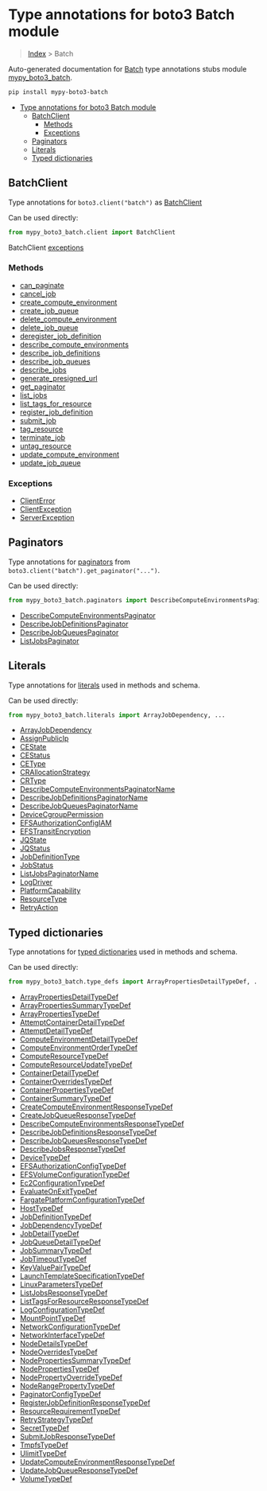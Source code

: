 # Type annotations for boto3 Batch module

> [Index](../README.md) > Batch

Auto-generated documentation for [Batch](https://boto3.amazonaws.com/v1/documentation/api/latest/reference/services/batch.html#Batch)
type annotations stubs module [mypy_boto3_batch](https://pypi.org/project/mypy-boto3-batch/).

```bash
pip install mypy-boto3-batch
```

- [Type annotations for boto3 Batch module](#type-annotations-for-boto3-batch-module)
  - [BatchClient](#batchclient)
    - [Methods](#methods)
    - [Exceptions](#exceptions)
  - [Paginators](#paginators)
  - [Literals](#literals)
  - [Typed dictionaries](#typed-dictionaries)

## BatchClient

Type annotations for  `boto3.client("batch")` as [BatchClient](./client.md)

Can be used directly:

```python
from mypy_boto3_batch.client import BatchClient
```


BatchClient [exceptions](./client.md#exceptions)



### Methods
- [can_paginate](./client.md#can-paginate)
- [cancel_job](./client.md#cancel-job)
- [create_compute_environment](./client.md#create-compute-environment)
- [create_job_queue](./client.md#create-job-queue)
- [delete_compute_environment](./client.md#delete-compute-environment)
- [delete_job_queue](./client.md#delete-job-queue)
- [deregister_job_definition](./client.md#deregister-job-definition)
- [describe_compute_environments](./client.md#describe-compute-environments)
- [describe_job_definitions](./client.md#describe-job-definitions)
- [describe_job_queues](./client.md#describe-job-queues)
- [describe_jobs](./client.md#describe-jobs)
- [generate_presigned_url](./client.md#generate-presigned-url)
- [get_paginator](./client.md#get-paginator)
- [list_jobs](./client.md#list-jobs)
- [list_tags_for_resource](./client.md#list-tags-for-resource)
- [register_job_definition](./client.md#register-job-definition)
- [submit_job](./client.md#submit-job)
- [tag_resource](./client.md#tag-resource)
- [terminate_job](./client.md#terminate-job)
- [untag_resource](./client.md#untag-resource)
- [update_compute_environment](./client.md#update-compute-environment)
- [update_job_queue](./client.md#update-job-queue)




### Exceptions
- [ClientError](./client.md#clienterror)
- [ClientException](./client.md#clientexception)
- [ServerException](./client.md#serverexception)






## Paginators

Type annotations for [paginators](./paginators.md) from `boto3.client("batch").get_paginator("...")`.

Can be used directly:

```python
from mypy_boto3_batch.paginators import DescribeComputeEnvironmentsPaginator, ...
```

- [DescribeComputeEnvironmentsPaginator](./paginators.md#describecomputeenvironmentspaginator)
- [DescribeJobDefinitionsPaginator](./paginators.md#describejobdefinitionspaginator)
- [DescribeJobQueuesPaginator](./paginators.md#describejobqueuespaginator)
- [ListJobsPaginator](./paginators.md#listjobspaginator)






## Literals

Type annotations for [literals](./literals.md) used in methods and schema.

Can be used directly:

```python
from mypy_boto3_batch.literals import ArrayJobDependency, ...
```

- [ArrayJobDependency](./literals.md#arrayjobdependency)
- [AssignPublicIp](./literals.md#assignpublicip)
- [CEState](./literals.md#cestate)
- [CEStatus](./literals.md#cestatus)
- [CEType](./literals.md#cetype)
- [CRAllocationStrategy](./literals.md#crallocationstrategy)
- [CRType](./literals.md#crtype)
- [DescribeComputeEnvironmentsPaginatorName](./literals.md#describecomputeenvironmentspaginatorname)
- [DescribeJobDefinitionsPaginatorName](./literals.md#describejobdefinitionspaginatorname)
- [DescribeJobQueuesPaginatorName](./literals.md#describejobqueuespaginatorname)
- [DeviceCgroupPermission](./literals.md#devicecgrouppermission)
- [EFSAuthorizationConfigIAM](./literals.md#efsauthorizationconfigiam)
- [EFSTransitEncryption](./literals.md#efstransitencryption)
- [JQState](./literals.md#jqstate)
- [JQStatus](./literals.md#jqstatus)
- [JobDefinitionType](./literals.md#jobdefinitiontype)
- [JobStatus](./literals.md#jobstatus)
- [ListJobsPaginatorName](./literals.md#listjobspaginatorname)
- [LogDriver](./literals.md#logdriver)
- [PlatformCapability](./literals.md#platformcapability)
- [ResourceType](./literals.md#resourcetype)
- [RetryAction](./literals.md#retryaction)




## Typed dictionaries


Type annotations for [typed dictionaries](./type_defs.md) used in methods and schema.

Can be used directly:

```python
from mypy_boto3_batch.type_defs import ArrayPropertiesDetailTypeDef, ...
```

- [ArrayPropertiesDetailTypeDef](./type_defs.md#arraypropertiesdetailtypedef)
- [ArrayPropertiesSummaryTypeDef](./type_defs.md#arraypropertiessummarytypedef)
- [ArrayPropertiesTypeDef](./type_defs.md#arraypropertiestypedef)
- [AttemptContainerDetailTypeDef](./type_defs.md#attemptcontainerdetailtypedef)
- [AttemptDetailTypeDef](./type_defs.md#attemptdetailtypedef)
- [ComputeEnvironmentDetailTypeDef](./type_defs.md#computeenvironmentdetailtypedef)
- [ComputeEnvironmentOrderTypeDef](./type_defs.md#computeenvironmentordertypedef)
- [ComputeResourceTypeDef](./type_defs.md#computeresourcetypedef)
- [ComputeResourceUpdateTypeDef](./type_defs.md#computeresourceupdatetypedef)
- [ContainerDetailTypeDef](./type_defs.md#containerdetailtypedef)
- [ContainerOverridesTypeDef](./type_defs.md#containeroverridestypedef)
- [ContainerPropertiesTypeDef](./type_defs.md#containerpropertiestypedef)
- [ContainerSummaryTypeDef](./type_defs.md#containersummarytypedef)
- [CreateComputeEnvironmentResponseTypeDef](./type_defs.md#createcomputeenvironmentresponsetypedef)
- [CreateJobQueueResponseTypeDef](./type_defs.md#createjobqueueresponsetypedef)
- [DescribeComputeEnvironmentsResponseTypeDef](./type_defs.md#describecomputeenvironmentsresponsetypedef)
- [DescribeJobDefinitionsResponseTypeDef](./type_defs.md#describejobdefinitionsresponsetypedef)
- [DescribeJobQueuesResponseTypeDef](./type_defs.md#describejobqueuesresponsetypedef)
- [DescribeJobsResponseTypeDef](./type_defs.md#describejobsresponsetypedef)
- [DeviceTypeDef](./type_defs.md#devicetypedef)
- [EFSAuthorizationConfigTypeDef](./type_defs.md#efsauthorizationconfigtypedef)
- [EFSVolumeConfigurationTypeDef](./type_defs.md#efsvolumeconfigurationtypedef)
- [Ec2ConfigurationTypeDef](./type_defs.md#ec2configurationtypedef)
- [EvaluateOnExitTypeDef](./type_defs.md#evaluateonexittypedef)
- [FargatePlatformConfigurationTypeDef](./type_defs.md#fargateplatformconfigurationtypedef)
- [HostTypeDef](./type_defs.md#hosttypedef)
- [JobDefinitionTypeDef](./type_defs.md#jobdefinitiontypedef)
- [JobDependencyTypeDef](./type_defs.md#jobdependencytypedef)
- [JobDetailTypeDef](./type_defs.md#jobdetailtypedef)
- [JobQueueDetailTypeDef](./type_defs.md#jobqueuedetailtypedef)
- [JobSummaryTypeDef](./type_defs.md#jobsummarytypedef)
- [JobTimeoutTypeDef](./type_defs.md#jobtimeouttypedef)
- [KeyValuePairTypeDef](./type_defs.md#keyvaluepairtypedef)
- [LaunchTemplateSpecificationTypeDef](./type_defs.md#launchtemplatespecificationtypedef)
- [LinuxParametersTypeDef](./type_defs.md#linuxparameterstypedef)
- [ListJobsResponseTypeDef](./type_defs.md#listjobsresponsetypedef)
- [ListTagsForResourceResponseTypeDef](./type_defs.md#listtagsforresourceresponsetypedef)
- [LogConfigurationTypeDef](./type_defs.md#logconfigurationtypedef)
- [MountPointTypeDef](./type_defs.md#mountpointtypedef)
- [NetworkConfigurationTypeDef](./type_defs.md#networkconfigurationtypedef)
- [NetworkInterfaceTypeDef](./type_defs.md#networkinterfacetypedef)
- [NodeDetailsTypeDef](./type_defs.md#nodedetailstypedef)
- [NodeOverridesTypeDef](./type_defs.md#nodeoverridestypedef)
- [NodePropertiesSummaryTypeDef](./type_defs.md#nodepropertiessummarytypedef)
- [NodePropertiesTypeDef](./type_defs.md#nodepropertiestypedef)
- [NodePropertyOverrideTypeDef](./type_defs.md#nodepropertyoverridetypedef)
- [NodeRangePropertyTypeDef](./type_defs.md#noderangepropertytypedef)
- [PaginatorConfigTypeDef](./type_defs.md#paginatorconfigtypedef)
- [RegisterJobDefinitionResponseTypeDef](./type_defs.md#registerjobdefinitionresponsetypedef)
- [ResourceRequirementTypeDef](./type_defs.md#resourcerequirementtypedef)
- [RetryStrategyTypeDef](./type_defs.md#retrystrategytypedef)
- [SecretTypeDef](./type_defs.md#secrettypedef)
- [SubmitJobResponseTypeDef](./type_defs.md#submitjobresponsetypedef)
- [TmpfsTypeDef](./type_defs.md#tmpfstypedef)
- [UlimitTypeDef](./type_defs.md#ulimittypedef)
- [UpdateComputeEnvironmentResponseTypeDef](./type_defs.md#updatecomputeenvironmentresponsetypedef)
- [UpdateJobQueueResponseTypeDef](./type_defs.md#updatejobqueueresponsetypedef)
- [VolumeTypeDef](./type_defs.md#volumetypedef)
